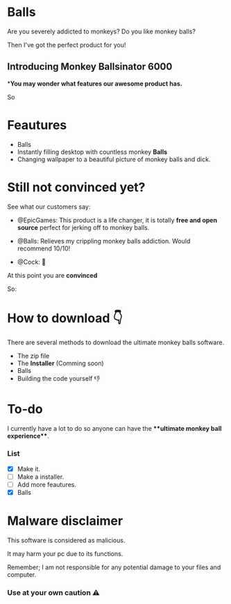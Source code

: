 # Balls
 
Are you severely addicted to monkeys? Do you like monkey balls?

Then I've got the perfect product for you!

## Introducing Monkey Ballsinator 6000

***You may wonder what features our awesome product has.**

So

# Feautures

- Balls
- Instantly filling desktop with countless monkey **Balls**
- Changing wallpaper to a beautiful picture of monkey balls and dick.

# Still not convinced yet?

See what our customers say:

- @EpicGames: This product is a life changer, it is totally **free and open source** perfect for jerking off to monkey balls.

- @Balls: Relieves my crippling monkey balls addiction. Would recommend 10/10!

- @Cock: 💯

At this point you are **convinced**

So:

# How to download 👇

There are several methods to download the ultimate monkey balls software.

- The zip file
- The **Installer** (Comming soon)
- Balls
- Building the code yourself 👎

# To-do
<p>I currently have a lot to do so anyone can have the <strong>**ultimate monkey ball experience**</strong>.</p>

### List
- [x] Make it.
- [ ] Make a installer.
- [ ] Add more feautures.
- [x] Balls

# Malware disclaimer

This software is considered as malicious.

It may harm your pc due to its functions.
 
Remember; I am not responsible for any potential damage to your files and computer.
 
### Use at your own caution ⚠️ 
